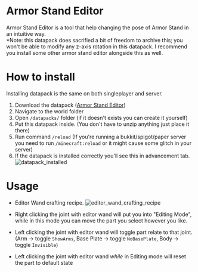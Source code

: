 # Armor Stand Editor
Armor Stand Editor is a tool that help changing the pose of Armor Stand in an intuitive way.  
*Note: this datapack does sacrified a bit of freedom to archive this; you won't be able to modify any z-axis rotation in this datapack. I recommend you install some other armor stand editor alongside this as well.

# How to install
Installing datapack is the same on both singleplayer and server.
1) Download the datapack ([Armor Stand Editor](#))
2) Navigate to the world folder
3) Open `/datapacks/` folder (if it doesn't exists you can create it yourself)
4) Put this datapack inside. (You don't have to unzip anything just place it there)
5) Run command `/reload` (If you're running a bukkit/spigot/paper server you need to run `/minecraft:reload` or it might cause some glitch in your server)
6) If the datapack is installed correctly you'll see this in advancement tab.
![datapack_installed](https://i.imgur.com/HClS0eG.png)

# Usage
- Editor Wand crafting recipe.
![editor_wand_crafting_recipe](https://i.imgur.com/vhpIbp7.png)

- Right clicking the joint with editor wand will put you into "Editing Mode", while in this mode you can move the part you select however you like.
- Left clicking the joint with editor wand will toggle part relate to that joint. (Arm -> toggle `ShowArms`, Base Plate -> toggle `NoBasePlate`, Body -> toggle `Invisible`)
- Left clicking the joint with editor wand *while* in Editing mode will reset the part to default state
